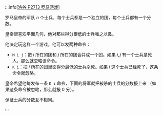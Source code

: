 :::info[[洛谷 P2713 罗马游戏](https://www.luogu.com.cn/problem/P2713)]

罗马皇帝的军队 $n$ 个士兵，每个士兵都是一个独立的团，每个士兵都有一个分数。

皇帝很喜欢平面几何，他对那些得分很低的士兵嗤之以鼻。

他决定玩这样一个游戏。他可以发两种命令：

- `M i j`：把 $i$ 所在的团和 $j$ 所在的团合并成一个团。如果 $i,j$ 有一个士兵是死人，那么就忽略该命令。
- `K i`：把 $i$ 所在的团里面得分最低的士兵杀死。如果 $i$ 这个士兵已经死了，这条命令就忽略。

皇帝希望他每发布一条 `K i` 命令，下面的将军就把被杀的士兵的分数报上来
（如果这条命令被忽略，那么就报 $0$ 分）。

保证士兵的分数互不相同。

:::
